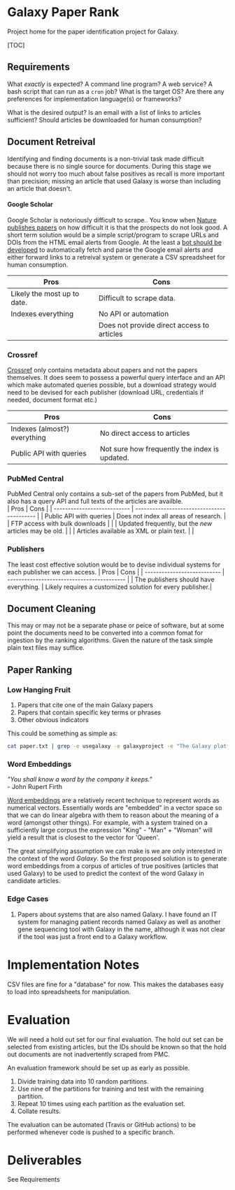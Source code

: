 # Galaxy Paper Rank
Project home for the paper identification project for Galaxy.

[TOC]

## Requirements

What *exactly* is expected?  A command line program? A web service?  A bash script that can run as a `cron` job?  What is the target OS? Are there any preferences for implementation language(s) or frameworks?

What is the desired output?  Is an email with a list of links to articles sufficient?  Should articles be downloaded for human consumption?



## Document Retreival

Identifying and finding documents is a non-trivial task made difficult because there is no single source for documents. During this stage we should not worry too much about false positives as recall is more important than precision; missing an article that used Galaxy is worse than including an article that doesn't.

#### Google Scholar

Google Scholar is notoriously difficult to scrape.. You know when [Nature publishes papers](https://www.nature.com/articles/d41586-018-04190-5) on how difficult it is that the prospects do not look good. A short term solution would be a simple script/program to scrape URLs and DOIs from the HTML email alerts from Google.  At the least a [bot should be developed](https://repl.it/talk/learn/How-to-Make-a-Python-Email-Bot/8194) to automatically fetch and parse the Google email alerts and either forward links to a retreival system or generate a CSV spreadsheet for human consumption.

| Pros                        | Cons                                       |
| --------------------------- | ------------------------------------------ |
| Likely the most up to date. | Difficult to scrape data.                  |
| Indexes everything          | No API or automation                       |
|                             | Does not provide direct access to articles |



### Crossref

[Crossref](https://www.nature.com/articles/d41586-018-04190-5) only contains metadata about papers and not the papers themselves. It does seem to possess a powerful query interface and an API which make automated queries possible, but a download strategy would need to be devised for each publisher (download URL, credentials if needed, document format etc.)

| Pros                         | Cons                                       |
| ---------------------------  | ------------------------------------------ |
| Indexes (almost?) everything | No direct access to articles               |
| Public API with queries      | Not sure how frequently the index is updated. |


### PubMed Central

PubMed Central only contains a sub-set of the papers from PubMed, but it also has a query API and full texts of the articles are availble.  
| Pros                        | Cons                                       |
| --------------------------- | ------------------------------------------ |
| Public API with queries     | Does not index all areas of research.      |
| FTP access with bulk downloads | |
| Updated frequently, but the *new* articles may be old. | |
| Articles available as XML or plain text. | |


### Publishers

The least cost effective solution would be to devise individual systems for each publisher we can access.
| Pros                        | Cons                                       |
| --------------------------- | ------------------------------------------ |
| The publishers should have everything. | Likely requires a customized solution for every publisher.|

## Document Cleaning
This may or may not be a separate phase or peice of software, but at some point the documents need to be converted into a common fomat for ingestion by the ranking algorithms.  Given the nature of the task simple plain text files may suffice. 



## Paper Ranking
### Low Hanging Fruit
1. Papers that cite one of the main Galaxy papers
2. Papers that contain specific key terms or phrases
3. Other obvious indicators

This could be something as simple as:

```bash
cat paper.txt | grep -e usegalaxy -e galaxyproject -e "The Galaxy platform for accessible, reproducible and collaborative biomedical analyses"
```

### Word Embeddings

*"You shall know a word by the company it keeps."*<br/>                                                   - John Rupert Firth

[Word embeddings](https://medium.com/analytics-vidhya/maths-behind-word2vec-explained-38d74f32726b) are a relatively recent technique to represent words as numerical vectors.  Essentially words are "embedded" in a vector space so that we can do linear algebra with them to reason about the meaning of a word (amongst other things).  For example, with a system trained on a sufficiently large corpus the expression "King" - "Man" + "Woman" will yield a result that is closest to the vector for 'Queen'.

The great simplifying assumption we can make is we are only interested in the context of the word *Galaxy*. So the first proposed solution is to generate word embeddings from a corpus of articles of true positives (articles that used Galaxy) to be used to predict the context of the word Galaxy in candidate articles.



### Edge Cases
1. Papers about systems that are also named Galaxy.  I have found an IT system for managing patient records named Galaxy as well as another gene sequencing tool with Galaxy in the name, although it was not clear if the tool was just a front end to a Galaxy workflow.



# Implementation Notes

CSV files are fine for a "database" for now.  This makes the databases easy to load into spreadsheets for manipulation.



# Evaluation

We will need a hold out set for our final evaluation.  The hold out set can be selected from existing articles, but the IDs should be known so that the hold out documents are not inadvertently scraped from PMC.

An evaluation framework should be set up as early as possible.

1. Divide training data into 10 random partitions.
2. Use nine of the partitions for training and test with the remaining partition.
3. Repeat 10 times using each partition as the evaluation set.
4. Collate results.

The evaluation can be automated (Travis or GitHub actions) to be performed whenever code is pushed to a specific branch.

# Deliverables

See Requirements